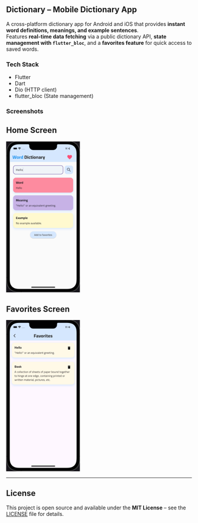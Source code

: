 ##  Dictionary – Mobile Dictionary App

A cross-platform dictionary app for Android and iOS that provides **instant word definitions, meanings, and example sentences**.  
Features **real-time data fetching** via a public dictionary API, **state management with `flutter_bloc`**, and a **favorites feature** for quick access to saved words.




### Tech Stack
- Flutter
- Dart
- Dio (HTTP client)
- flutter_bloc (State management)

### Screenshots
## Home Screen
<img src="screenshots/home2.png" alt="Home Screen" width="200"/>

## Favorites Screen
<img src="screenshots/Favorites.png" alt="Home Screen" width="200"/>

---

## License

This project is open source and available under the **MIT License** – see the [LICENSE](LICENSE) file for details.
